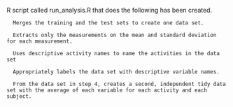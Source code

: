 R script called run_analysis.R that does the following has been created. 

      Merges the training and the test sets to create one data set.

      Extracts only the measurements on the mean and standard deviation for each measurement. 

      Uses descriptive activity names to name the activities in the data set

      Appropriately labels the data set with descriptive variable names. 

      From the data set in step 4, creates a second, independent tidy data set with the average of each variable for each activity and each subject.

